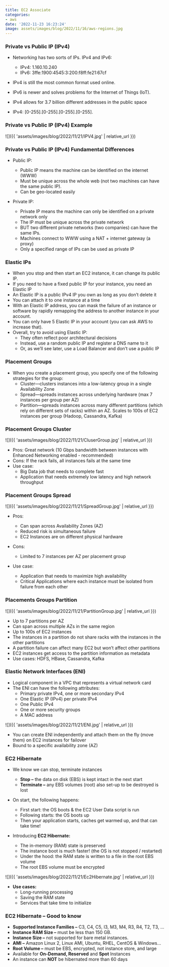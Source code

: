 ```yaml
---
title: EC2 Associate
categories:
- aws
date: '2022-11-23 16:23:24'
image: assets/images/blog/2022/11/16/aws-regions.jpg
---
```


### Private vs Public IP (IPv4)
* Networking has two sorts of IPs. IPv4 and IPv6:
    * IPv4: 1.160.10.240
    * IPv6: 3ffe:1900:4545:3:200:f8ff:fe21:67cf

* IPv4 is still the most common format used online. 
* IPv6 is newer and solves problems for the Internet of Things (IoT).
* IPv4 allows for 3.7 billion different addresses in the public space
* IPv4: [0-255].[0-255].[0-255].[0-255].

### Private vs Public IP (IPv4) Example
![]({{ 'assets/images/blog/2022/11/21/IPV4.jpg' | relative_url }})

### Private vs Public IP (IPv4) Fundamental Differences
* Public IP:
    * Public IP means the machine can be identified on the internet (WWW)
    * Must be unique across the whole web (not two machines can have the same public IP). 
    * Can be geo-located easily

* Private IP:
    * Private IP means the machine can only be identified on a private network only
    * The IP must be unique across the private network
    * BUT two different private networks (two companies) can have the same IPs.
    * Machines connect to WWW using a NAT + internet gateway (a proxy)
    * Only a specified range of IPs can be used as private IP

### Elastic IPs
* When you stop and then start an EC2 instance, it can change its public IP. 
* If you need to have a fixed public IP for your instance, you need an Elastic IP
* An Elastic IP is a public IPv4 IP you own as long as you don’t delete it
* You can attach it to one instance at a time 
* With an Elastic IP address, you can mask the failure of an instance or software by rapidly remapping the address to another instance in your account. 
* You can only have 5 Elastic IP in your account (you can ask AWS to increase that).
* Overall, try to avoid using Elastic IP:
    * They often reflect poor architectural decisions
    * Instead, use a random public IP and register a DNS name to it
    * Or, as we’ll see later, use a Load Balancer and don’t use a public IP

### Placement Groups
* When you create a placement group, you specify one of the following strategies for the group:
    * Cluster—clusters instances into a low-latency group in a single Availability Zone
    * Spread—spreads instances across underlying hardware (max 7 instances per group per AZ)
    * Partition—spreads instances across many different partitions (which rely on different sets of racks) within an AZ. Scales to 100s of EC2 instances per group (Hadoop, Cassandra, Kafka)

### Placement Groups Cluster
![]({{ 'assets/images/blog/2022/11/21/CluserGroup.jpg' | relative_url }})

* Pros: Great network (10 Gbps bandwidth between instances with Enhanced Networking enabled - recommended)
* Cons: If the rack fails, all instances fails at the same time
* Use case: 
    * Big Data job that needs to complete fast
    * Application that needs extremely low latency and high network throughput

### Placement Groups Spread
![]({{ 'assets/images/blog/2022/11/21/SpreadGroup.jpg' | relative_url }})

* Pros: 
    * Can span across Availability Zones (AZ)
    * Reduced risk is simultaneous failure
    * EC2 Instances are on different physical hardware

* Cons: 
    * Limited to 7 instances per AZ per placement group

* Use case:
    * Application that needs to maximize high availability
    * Critical Applications where each instance must be isolated from failure from each other

### Placements Groups Partition
![]({{ 'assets/images/blog/2022/11/21/PartitionGroup.jpg' | relative_url }})
* Up to 7 partitions per AZ
* Can span across multiple AZs in the same region
* Up to 100s of EC2 instances
* The instances in a partition do not share racks with the instances in the other partitions
* A partition failure can affect many EC2 but won’t affect other partitions
* EC2 instances get access to the partition information as metadata
* Use cases: HDFS, HBase, Cassandra, Kafka

### Elastic Network Interfaces (ENI)
* Logical component in a VPC that represents a virtual network card
* The ENI can have the following attributes:
    * Primary private IPv4, one or more secondary IPv4
    * One Elastic IP (IPv4) per private IPv4
    * One Public IPv4
    * One or more security groups
    * A MAC address 

![]({{ 'assets/images/blog/2022/11/21/ENI.jpg' | relative_url }})

* You can create ENI independently and attach them on the fly (move them) on EC2 instances for failover
* Bound to a specific availability zone (AZ)

### EC2 Hibernate
* We know we can stop, terminate instances
   * **Stop –** the data on disk (EBS) is kept intact in the next start
   * **Terminate –** any EBS volumes (root) also set-up to be destroyed is lost

* On start, the following happens:
    * First start: the OS boots & the EC2 User Data script is run
    * Following starts: the OS boots up
    * Then your application starts, caches get warmed up, and that can take time! 

* Introducing **EC2 Hibernate:**
    * The in-memory (RAM) state is preserved
    * The instance boot is much faster! (the OS is not stopped / restarted)
    * Under the hood: the RAM state is written to a file in the root EBS volume
    * The root EBS volume must be encrypted

![]({{ 'assets/images/blog/2022/11/21/Ec2Hibernate.jpg' | relative_url }})

* **Use cases:**
    * Long-running processing
    * Saving the RAM state
    * Services that take time to initialize

### EC2 Hibernate – Good to know
* **Supported Instance Families –** C3, C4, C5, I3, M3, M4, R3, R4, T2, T3, …
* **Instance RAM Size –** must be less than 150 GB.
* **Instance Size –** not supported for bare metal instances.
* **AMI –** Amazon Linux 2, Linux AMI, Ubuntu, RHEL, CentOS & Windows…
* **Root Volume –** must be EBS, encrypted, not instance store, and large
* Available for **On-Demand, Reserved** and **Spot** Instances
* An instance can **NOT** be hibernated more than 60 days

